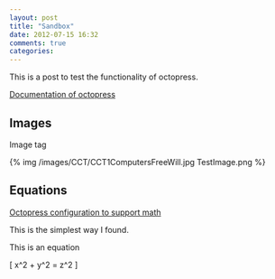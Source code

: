 ```yaml
---
layout: post
title: "Sandbox"
date: 2012-07-15 16:32
comments: true
categories: 
---
```


This is a post to test the functionality of octopress.


[Documentation of octopress](http://octopress.org/docs/)


Images
------
Image tag

{% img /images/CCT/CCT1ComputersFreeWill.jpg TestImage.png %}


Equations
---------

[Octopress configuration to support math](http://greglus.com/blog/2011/11/29/integrate-MathJax-LaTeX-and-MathML-Markup-in-Octopress/)

This is the simplest way I found.


This is an equation

<div markdown="0">

\[ 
x^2 + y^2 = z^2 
\]
</div>
